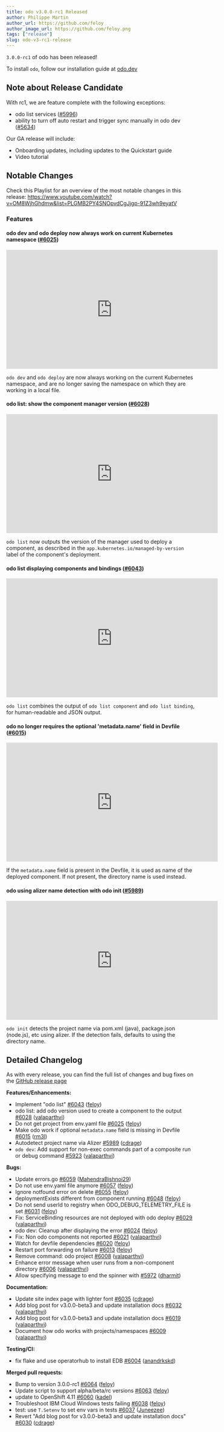 ```yaml
---
title: odo v3.0.0-rc1 Released
author: Philippe Martin
author_url: https://github.com/feloy
author_image_url: https://github.com/feloy.png
tags: ["release"]
slug: odo-v3-rc1-release
---
```


`3.0.0-rc1` of odo has been released!

<!--truncate-->

To install `odo`, follow our installation guide at [odo.dev](../docs/overview/installation)

## Note about Release Candidate

With rc1, we are feature complete with the following exceptions:
- odo list services ([\#5996](https://github.com/redhat-developer/odo/pull/5996))
- ability to turn off auto restart and trigger sync manually in odo dev ([\#5634](https://github.com/redhat-developer/odo/pull/5634))

Our GA release will include:
- Onboarding updates, including updates to the Quickstart guide
- Video tutorial

## Notable Changes

Check this Playlist for an overview of the most notable changes in this release:
https://www.youtube.com/watch?v=OM8WjhGhdmw&list=PLGMB2PY4SNOpvdCgJjgp-91Z3wh9eyatV

### Features

#### odo dev and odo deploy now always work on current Kubernetes namespace ([#6025](https://github.com/redhat-developer/odo/pull/6025))

<iframe width="560" height="315" src="https://www.youtube.com/embed/OM8WjhGhdmw" title="YouTube video player" frameborder="0" allow="accelerometer; autoplay; clipboard-write; encrypted-media; gyroscope; picture-in-picture" allowfullscreen></iframe>

`odo dev` and `odo deploy` are now always working on the current Kubernetes namespace, and are no longer saving the namespace on which they are working in a local file.

#### odo list: show the component manager version ([#6028](https://github.com/redhat-developer/odo/pull/6028))

<iframe width="560" height="315" src="https://www.youtube.com/embed/vJsCink8M-w" title="YouTube video player" frameborder="0" allow="accelerometer; autoplay; clipboard-write; encrypted-media; gyroscope; picture-in-picture" allowfullscreen></iframe>

`odo list` now outputs the version of the manager used to deploy a component, as described in the `app.kubernetes.io/managed-by-version` label of the component's deployment.

#### odo list displaying components and bindings ([#6043](https://github.com/redhat-developer/odo/pull/6043))

<iframe width="560" height="315" src="https://www.youtube.com/embed/aWxb_GXLW_w" title="YouTube video player" frameborder="0" allow="accelerometer; autoplay; clipboard-write; encrypted-media; gyroscope; picture-in-picture" allowfullscreen></iframe>

`odo list` combines the output of `odo list component` and `odo list binding`, for human-readable and JSON output.

#### odo no longer requires the optional 'metadata.name' field in Devfile ([#6015](https://github.com/redhat-developer/odo/pull/6015))

<iframe width="560" height="315" src="https://www.youtube.com/embed/20QOOAwil8M" title="YouTube video player" frameborder="0" allow="accelerometer; autoplay; clipboard-write; encrypted-media; gyroscope; picture-in-picture" allowfullscreen></iframe>

If the `metadata.name` field is present in the Devfile, it is used as name of the deployed component. If not present, the directory name is used instead.

#### odo using alizer name detection with odo init ([#5989](https://github.com/redhat-developer/odo/pull/5989))

<iframe width="560" height="315" src="https://www.youtube.com/embed/q5pNWLSjhk8" title="YouTube video player" frameborder="0" allow="accelerometer; autoplay; clipboard-write; encrypted-media; gyroscope; picture-in-picture" allowfullscreen></iframe>

`odo init` detects the project name via pom.xml (java), package.json (node.js), etc using alizer. If the detection fails, defaults to using the directory name.

## Detailed Changelog

As with every release, you can find the full list of changes and bug fixes on the [GitHub release page](https://github.com/redhat-developer/odo/releases/tag/v3.0.0-rc1)


**Features/Enhancements:**

- Implement "odo list" [\#6043](https://github.com/redhat-developer/odo/pull/6043) ([feloy](https://github.com/feloy))
- odo list: add odo version used to create a component to the output [\#6028](https://github.com/redhat-developer/odo/pull/6028) ([valaparthvi](https://github.com/valaparthvi))
- Do not get project from env.yaml file [\#6025](https://github.com/redhat-developer/odo/pull/6025) ([feloy](https://github.com/feloy))
- Make odo work if optional `metadata.name` field is missing in Devfile [\#6015](https://github.com/redhat-developer/odo/pull/6015) ([rm3l](https://github.com/rm3l))
- Autodetect project name via Alizer [\#5989](https://github.com/redhat-developer/odo/pull/5989) ([cdrage](https://github.com/cdrage))
- `odo dev`: Add support for non-exec commands part of a composite run or debug command [\#5923](https://github.com/redhat-developer/odo/pull/5923) ([valaparthvi](https://github.com/valaparthvi))

**Bugs:**

- Update errors.go [\#6059](https://github.com/redhat-developer/odo/pull/6059) ([MahendraBishnoi29](https://github.com/MahendraBishnoi29))
- Do not use env.yaml file anymore [\#6057](https://github.com/redhat-developer/odo/pull/6057) ([feloy](https://github.com/feloy))
- Ignore notfound error on delete [\#6055](https://github.com/redhat-developer/odo/pull/6055) ([feloy](https://github.com/feloy))
- deploymentExists different from component running [\#6048](https://github.com/redhat-developer/odo/pull/6048) ([feloy](https://github.com/feloy))
- Do not send userId to registry when ODO\_DEBUG\_TELEMETRY\_FILE is set [\#6031](https://github.com/redhat-developer/odo/pull/6031) ([feloy](https://github.com/feloy))
- Fix: ServiceBinding resources are not deployed with odo deploy [\#6029](https://github.com/redhat-developer/odo/pull/6029) ([valaparthvi](https://github.com/valaparthvi))
- odo dev: Cleanup after displaying the error [\#6024](https://github.com/redhat-developer/odo/pull/6024) ([feloy](https://github.com/feloy))
- Fix: Non odo components not reported [\#6021](https://github.com/redhat-developer/odo/pull/6021) ([valaparthvi](https://github.com/valaparthvi))
- Watch for devfile dependencies [\#6020](https://github.com/redhat-developer/odo/pull/6020) ([feloy](https://github.com/feloy))
- Restart port forwarding on failure [\#6013](https://github.com/redhat-developer/odo/pull/6013) ([feloy](https://github.com/feloy))
- Remove command: odo project [\#6008](https://github.com/redhat-developer/odo/pull/6008) ([valaparthvi](https://github.com/valaparthvi))
- Enhance error message when user runs from a non-component directory [\#6006](https://github.com/redhat-developer/odo/pull/6006) ([valaparthvi](https://github.com/valaparthvi))
- Allow specifying message to end the spinner with [\#5972](https://github.com/redhat-developer/odo/pull/5972) ([dharmit](https://github.com/dharmit))

**Documentation:**

- Update site index page with lighter font [\#6035](https://github.com/redhat-developer/odo/pull/6035) ([cdrage](https://github.com/cdrage))
-  Add blog post for v3.0.0-beta3 and update installation docs [\#6032](https://github.com/redhat-developer/odo/pull/6032) ([valaparthvi](https://github.com/valaparthvi))
- Add blog post for v3.0.0-beta3 and update installation docs [\#6019](https://github.com/redhat-developer/odo/pull/6019) ([valaparthvi](https://github.com/valaparthvi))
- Document how odo works with projects/namespaces [\#6009](https://github.com/redhat-developer/odo/pull/6009) ([valaparthvi](https://github.com/valaparthvi))

**Testing/CI:**

- fix flake and use operatorhub to install EDB [\#6004](https://github.com/redhat-developer/odo/pull/6004) ([anandrkskd](https://github.com/anandrkskd))

**Merged pull requests:**

- Bump to version 3.0.0-rc1 [\#6064](https://github.com/redhat-developer/odo/pull/6064) ([feloy](https://github.com/feloy))
- Update script to support alpha/beta/rc versions [\#6063](https://github.com/redhat-developer/odo/pull/6063) ([feloy](https://github.com/feloy))
- update to OpenShift 4.11 [\#6060](https://github.com/redhat-developer/odo/pull/6060) ([kadel](https://github.com/kadel))
- Troubleshoot IBM Cloud Windows tests failing [\#6038](https://github.com/redhat-developer/odo/pull/6038) ([feloy](https://github.com/feloy))
- test: use `T.Setenv` to set env vars in tests [\#6037](https://github.com/redhat-developer/odo/pull/6037) ([Juneezee](https://github.com/Juneezee))
- Revert "Add blog post for v3.0.0-beta3 and update installation docs" [\#6030](https://github.com/redhat-developer/odo/pull/6030) ([cdrage](https://github.com/cdrage))
